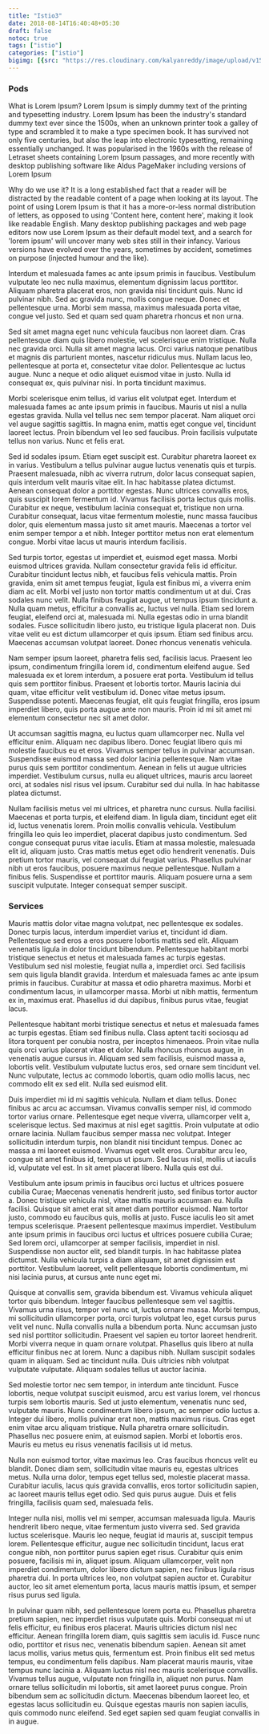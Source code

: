 ```yaml
---
title: "Istio3"
date: 2018-08-14T16:40:48+05:30
draft: false
notoc: true
tags: ["istio"]
categories: ["istio"]
bigimg: [{src: "https://res.cloudinary.com/kalyanreddy/image/upload/v1534150590/kalyan-blog/USA2.jpg", desc: "Brooklyn Bridge|Apr 5,2018"}]
---
```



### Pods
What is Lorem Ipsum?
Lorem Ipsum is simply dummy text of the printing and typesetting industry. Lorem Ipsum has been the industry's standard dummy text ever since the 1500s, when an unknown printer took a galley of type and scrambled it to make a type specimen book. It has survived not only five centuries, but also the leap into electronic typesetting, remaining essentially unchanged. It was popularised in the 1960s with the release of Letraset sheets containing Lorem Ipsum passages, and more recently with desktop publishing software like Aldus PageMaker including versions of Lorem Ipsum

Why do we use it?
It is a long established fact that a reader will be distracted by the readable content of a page when looking at its layout. The point of using Lorem Ipsum is that it has a more-or-less normal distribution of letters, as opposed to using 'Content here, content here', making it look like readable English. Many desktop publishing packages and web page editors now use Lorem Ipsum as their default model text, and a search for 'lorem ipsum' will uncover many web sites still in their infancy. Various versions have evolved over the years, sometimes by accident, sometimes on purpose (injected humour and the like).

Interdum et malesuada fames ac ante ipsum primis in faucibus. Vestibulum vulputate leo nec nulla maximus, elementum dignissim lacus porttitor. Aliquam pharetra placerat eros, non gravida nisi tincidunt quis. Nunc id pulvinar nibh. Sed ac gravida nunc, mollis congue neque. Donec et pellentesque urna. Morbi sem massa, maximus malesuada porta vitae, congue vel justo. Sed et quam sed quam pharetra rhoncus et non urna.

Sed sit amet magna eget nunc vehicula faucibus non laoreet diam. Cras pellentesque diam quis libero molestie, vel scelerisque enim tristique. Nulla nec gravida orci. Nulla sit amet magna lacus. Orci varius natoque penatibus et magnis dis parturient montes, nascetur ridiculus mus. Nullam lacus leo, pellentesque at porta et, consectetur vitae dolor. Pellentesque ac luctus augue. Nunc a neque et odio aliquet euismod vitae in justo. Nulla id consequat ex, quis pulvinar nisi. In porta tincidunt maximus.

Morbi scelerisque enim tellus, id varius elit volutpat eget. Interdum et malesuada fames ac ante ipsum primis in faucibus. Mauris ut nisl a nulla egestas gravida. Nulla vel tellus nec sem tempor placerat. Nam aliquet orci vel augue sagittis sagittis. In magna enim, mattis eget congue vel, tincidunt laoreet lectus. Proin bibendum vel leo sed faucibus. Proin facilisis vulputate tellus non varius. Nunc et felis erat.

Sed id sodales ipsum. Etiam eget suscipit est. Curabitur pharetra laoreet ex in varius. Vestibulum a tellus pulvinar augue luctus venenatis quis et turpis. Praesent malesuada, nibh ac viverra rutrum, dolor lacus consequat sapien, quis interdum velit mauris vitae elit. In hac habitasse platea dictumst. Aenean consequat dolor a porttitor egestas. Nunc ultrices convallis eros, quis suscipit lorem fermentum id. Vivamus facilisis porta lectus quis mollis. Curabitur ex neque, vestibulum lacinia consequat et, tristique non urna. Curabitur consequat, lacus vitae fermentum molestie, nunc massa faucibus dolor, quis elementum massa justo sit amet mauris. Maecenas a tortor vel enim semper tempor a et nibh. Integer porttitor metus non erat elementum congue. Morbi vitae lacus ut mauris interdum facilisis.

Sed turpis tortor, egestas ut imperdiet et, euismod eget massa. Morbi euismod ultrices gravida. Nullam consectetur gravida felis id efficitur. Curabitur tincidunt lectus nibh, et faucibus felis vehicula mattis. Proin gravida, enim sit amet tempus feugiat, ligula est finibus mi, a viverra enim diam ac elit. Morbi vel justo non tortor mattis condimentum ut at dui. Cras sodales nunc velit. Nulla finibus feugiat augue, ut tempus ipsum tincidunt a. Nulla quam metus, efficitur a convallis ac, luctus vel nulla. Etiam sed lorem feugiat, eleifend orci at, malesuada mi. Nulla egestas odio in urna blandit sodales. Fusce sollicitudin libero justo, eu tristique ligula placerat non. Duis vitae velit eu est dictum ullamcorper et quis ipsum. Etiam sed finibus arcu. Maecenas accumsan volutpat laoreet. Donec rhoncus venenatis vehicula.

Nam semper ipsum laoreet, pharetra felis sed, facilisis lacus. Praesent leo ipsum, condimentum fringilla lorem id, condimentum eleifend augue. Sed malesuada ex et lorem interdum, a posuere erat porta. Vestibulum id tellus quis sem porttitor finibus. Praesent et lobortis tortor. Mauris lacinia dui quam, vitae efficitur velit vestibulum id. Donec vitae metus ipsum. Suspendisse potenti. Maecenas feugiat, elit quis feugiat fringilla, eros ipsum imperdiet libero, quis porta augue ante non mauris. Proin id mi sit amet mi elementum consectetur nec sit amet dolor.

Ut accumsan sagittis magna, eu luctus quam ullamcorper nec. Nulla vel efficitur enim. Aliquam nec dapibus libero. Donec feugiat libero quis mi molestie faucibus eu et eros. Vivamus semper tellus in pulvinar accumsan. Suspendisse euismod massa sed dolor lacinia pellentesque. Nam vitae purus quis sem porttitor condimentum. Aenean in felis ut augue ultricies imperdiet. Vestibulum cursus, nulla eu aliquet ultrices, mauris arcu laoreet orci, at sodales nisl risus vel ipsum. Curabitur sed dui nulla. In hac habitasse platea dictumst.

Nullam facilisis metus vel mi ultrices, et pharetra nunc cursus. Nulla facilisi. Maecenas et porta turpis, et eleifend diam. In ligula diam, tincidunt eget elit id, luctus venenatis lorem. Proin mollis convallis vehicula. Vestibulum fringilla leo quis leo imperdiet, placerat dapibus justo condimentum. Sed congue consequat purus vitae iaculis. Etiam at massa molestie, malesuada elit id, aliquam justo. Cras mattis metus eget odio hendrerit venenatis. Duis pretium tortor mauris, vel consequat dui feugiat varius. Phasellus pulvinar nibh ut eros faucibus, posuere maximus neque pellentesque. Nullam a finibus felis. Suspendisse et porttitor mauris. Aliquam posuere urna a sem suscipit vulputate. Integer consequat semper suscipit.

### Services
Mauris mattis dolor vitae magna volutpat, nec pellentesque ex sodales. Donec turpis lacus, interdum imperdiet varius et, tincidunt id diam. Pellentesque sed eros a eros posuere lobortis mattis sed elit. Aliquam venenatis ligula in dolor tincidunt bibendum. Pellentesque habitant morbi tristique senectus et netus et malesuada fames ac turpis egestas. Vestibulum sed nisl molestie, feugiat nulla a, imperdiet orci. Sed facilisis sem quis ligula blandit gravida. Interdum et malesuada fames ac ante ipsum primis in faucibus. Curabitur at massa et odio pharetra maximus. Morbi et condimentum lacus, in ullamcorper massa. Morbi ut nibh mattis, fermentum ex in, maximus erat. Phasellus id dui dapibus, finibus purus vitae, feugiat lacus.

Pellentesque habitant morbi tristique senectus et netus et malesuada fames ac turpis egestas. Etiam sed finibus nulla. Class aptent taciti sociosqu ad litora torquent per conubia nostra, per inceptos himenaeos. Proin vitae nulla quis orci varius placerat vitae et dolor. Nulla rhoncus rhoncus augue, in venenatis augue cursus in. Aliquam sed sem facilisis, euismod massa a, lobortis velit. Vestibulum vulputate luctus eros, sed ornare sem tincidunt vel. Nunc vulputate, lectus ac commodo lobortis, quam odio mollis lacus, nec commodo elit ex sed elit. Nulla sed euismod elit.

Duis imperdiet mi id mi sagittis vehicula. Nullam et diam tellus. Donec finibus ac arcu ac accumsan. Vivamus convallis semper nisl, id commodo tortor varius ornare. Pellentesque eget neque viverra, ullamcorper velit a, scelerisque lectus. Sed maximus at nisl eget sagittis. Proin vulputate at odio ornare lacinia. Nullam faucibus semper massa nec volutpat. Integer sollicitudin interdum turpis, non blandit nisi tincidunt tempus. Donec ac massa a mi laoreet euismod. Vivamus eget velit eros. Curabitur arcu leo, congue sit amet finibus id, tempus ut ipsum. Sed lacus nisl, mollis ut iaculis id, vulputate vel est. In sit amet placerat libero. Nulla quis est dui.

Vestibulum ante ipsum primis in faucibus orci luctus et ultrices posuere cubilia Curae; Maecenas venenatis hendrerit justo, sed finibus tortor auctor a. Donec tristique vehicula nisl, vitae mattis mauris accumsan eu. Nulla facilisi. Quisque sit amet erat sit amet diam porttitor euismod. Nam tortor justo, commodo eu faucibus quis, mollis at justo. Fusce iaculis leo sit amet tempus scelerisque. Praesent pellentesque maximus imperdiet. Vestibulum ante ipsum primis in faucibus orci luctus et ultrices posuere cubilia Curae; Sed lorem orci, ullamcorper at semper facilisis, imperdiet in nisl. Suspendisse non auctor elit, sed blandit turpis. In hac habitasse platea dictumst. Nulla vehicula turpis a diam aliquam, sit amet dignissim est porttitor. Vestibulum laoreet, velit pellentesque lobortis condimentum, mi nisi lacinia purus, at cursus ante nunc eget mi.

Quisque at convallis sem, gravida bibendum est. Vivamus vehicula aliquet tortor quis bibendum. Integer faucibus pellentesque sem vel sagittis. Vivamus urna risus, tempor vel nunc ut, luctus ornare massa. Morbi tempus, mi sollicitudin ullamcorper porta, orci turpis volutpat leo, eget cursus purus velit vel nunc. Nulla convallis nulla a bibendum porta. Nunc accumsan justo sed nisl porttitor sollicitudin. Praesent vel sapien eu tortor laoreet hendrerit. Morbi viverra neque in quam ornare volutpat. Phasellus quis libero at nulla efficitur finibus nec at lorem. Nunc a dapibus nibh. Nullam suscipit sodales quam in aliquam. Sed ac tincidunt nulla. Duis ultricies nibh volutpat vulputate vulputate. Aliquam sodales tellus ut auctor lacinia.

Sed molestie tortor nec sem tempor, in interdum ante tincidunt. Fusce lobortis, neque volutpat suscipit euismod, arcu est varius lorem, vel rhoncus turpis sem lobortis mauris. Sed ut justo elementum, venenatis nunc sed, vulputate mauris. Nunc condimentum libero ipsum, ac semper odio luctus a. Integer dui libero, mollis pulvinar erat non, mattis maximus risus. Cras eget enim vitae arcu aliquam tristique. Nulla pharetra ornare sollicitudin. Phasellus nec posuere enim, at euismod sapien. Morbi et lobortis eros. Mauris eu metus eu risus venenatis facilisis ut id metus.

Nulla non euismod tortor, vitae maximus leo. Cras faucibus rhoncus velit eu blandit. Donec diam sem, sollicitudin vitae mauris eu, egestas ultrices metus. Nulla urna dolor, tempus eget tellus sed, molestie placerat massa. Curabitur iaculis, lacus quis gravida convallis, eros tortor sollicitudin sapien, ac laoreet mauris tellus eget odio. Sed quis purus augue. Duis et felis fringilla, facilisis quam sed, malesuada felis.

Integer nulla nisi, mollis vel mi semper, accumsan malesuada ligula. Mauris hendrerit libero neque, vitae fermentum justo viverra sed. Sed gravida luctus scelerisque. Mauris leo neque, feugiat id mauris at, suscipit tempus lorem. Pellentesque efficitur, augue nec sollicitudin tincidunt, lacus erat congue nibh, non porttitor purus sapien eget risus. Curabitur quis enim posuere, facilisis mi in, aliquet ipsum. Aliquam ullamcorper, velit non imperdiet condimentum, dolor libero dictum sapien, nec finibus ligula risus pharetra dui. In porta ultrices leo, non volutpat sapien auctor et. Curabitur auctor, leo sit amet elementum porta, lacus mauris mattis ipsum, et semper risus purus sed ligula.

In pulvinar quam nibh, sed pellentesque lorem porta eu. Phasellus pharetra pretium sapien, nec imperdiet risus vulputate quis. Morbi consequat mi ut felis efficitur, eu finibus eros placerat. Mauris ultricies dictum nisl nec efficitur. Aenean fringilla lorem diam, quis sagittis sem iaculis id. Fusce nunc odio, porttitor et risus nec, venenatis bibendum sapien. Aenean sit amet lacus mollis, varius metus quis, fermentum est. Proin finibus elit sed metus tempus, eu condimentum felis dapibus. Nam placerat mauris mauris, vitae tempus nunc lacinia a. Aliquam luctus nisl nec mauris scelerisque convallis. Vivamus tellus augue, vulputate non fringilla in, aliquet non purus. Nam ornare tellus sollicitudin mi lobortis, sit amet laoreet purus congue. Proin bibendum sem ac sollicitudin dictum. Maecenas bibendum laoreet leo, et egestas lacus sollicitudin eu. Quisque egestas mauris non sapien iaculis, quis commodo nunc eleifend. Sed eget sapien sed quam feugiat convallis in in augue.

